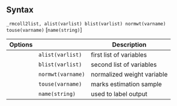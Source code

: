 ## Syntax

`_rmcoll2list, alist(varlist) blist(varlist) normwt(varname)`
`touse(varname)` \[`name(string)`\]

| Options |                    | Description                |
|---------|--------------------|----------------------------|
|         | `alist(varlist)`   | first list of variables    |
|         | `blist(varlist)`   | second list of variables   |
|         | `normwt(varname)`  | normalized weight variable |
|         | `touse(varname)`   | marks estimation sample    |
|         | `name(string)` | used to label output       |
